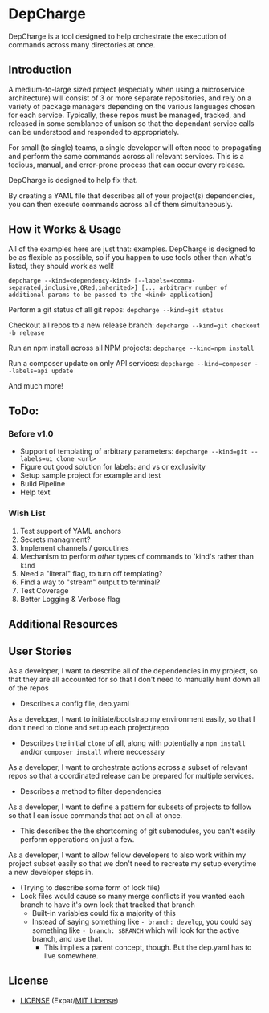 # DepCharge

DepCharge is a tool designed to help orchestrate the execution of commands across many directories at once.

## Introduction
A medium-to-large sized project (especially when using a microservice architecture) will consist of 3 or more separate repositories, and rely on a variety of package managers depending on the various languages chosen for each service. Typically, these repos must be managed, tracked, and released in some semblance of unison so that the dependant service calls can be understood and responded to appropriately.

For small (to single) teams, a single developer will often need to propagating and perform the same commands across all relevant services. This is a tedious, manual, and error-prone process that can occur every release.

DepCharge is designed to help fix that.

By creating a YAML file that describes all of your project(s) dependencies, you can then execute commands across all of them simultaneously.

## How it Works & Usage
All of the examples here are just that: examples. DepCharge is designed to be as flexible as possible, so if you happen to use tools other than what's listed, they should work as well!

`depcharge --kind=<dependency-kind>
[--labels=<comma-separated,inclusive,ORed,inherited>]
[... arbitrary number of additional params to be passed to the <kind> application]`

Perform a git status of all git repos:
    `depcharge --kind=git status`

Checkout all repos to a new release branch:
    `depcharge --kind=git checkout -b release`

Run an npm install across all NPM projects:
    `depcharge --kind=npm install`

Run a composer update on only API services:
    `depcharge --kind=composer --labels=api update`

And much more!


## ToDo:
### Before v1.0
* Support of templating of arbitrary parameters:
`depcharge --kind=git --labels=ui clone <url>`
* Figure out good solution for labels: and vs or exclusivity
* Setup sample project for example and test
* Build Pipeline
* Help text

### Wish List
1. Test support of YAML anchors
1. Secrets managment?
1. Implement channels / goroutines
1. Mechanism to perform _other_ types of commands to 'kind's rather than `kind`
1. Need a "literal" flag, to turn off templating?
1. Find a way to "stream" output to terminal?
1. Test Coverage
1. Better Logging & Verbose flag


## Additional Resources



## User Stories

As a developer, I want to describe all of the dependencies in my project, so that they are all accounted for so that I don't need to manually hunt down all of the repos
* Describes a config file, dep.yaml

As a developer, I want to initiate/bootstrap my environment easily, so that I don't need to clone and setup each project/repo
* Describes the initial `clone` of all, along with potentially a `npm install` and/or `composer install` where neccessary

As a developer, I want to orchestrate actions across a subset of relevant repos so that a coordinated release can be prepared for multiple services.
* Describes a method to filter dependencies

As a developer, I want to define a pattern for subsets of projects to follow so that I can issue commands that act on all at once.
* This describes the the shortcoming of git submodules, you can't easily perform opperations on just a few.

As a developer, I want to allow fellow developers to also work within my project subset easily so that we don't need to recreate my setup everytime a new developer steps in.
* (Trying to describe some form of lock file)
* Lock files would cause so many merge conflicts if you wanted each branch to have it's own lock that tracked that branch
  * Built-in variables could fix a majority of this
  * Instead of saying something like `- branch: develop`, you could say something like `- branch: $BRANCH` which will look for the active branch, and use that.
     * This implies a parent concept, though. But the dep.yaml has to live somewhere.



## License

- [LICENSE](LICENSE) (Expat/[MIT License][MIT])

[MIT]: http://www.opensource.org/licenses/MIT "The MIT License (MIT)"
